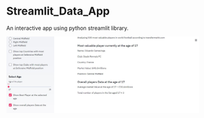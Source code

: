 # Streamlit_Data_App
An interactive app using python streamlit library.

![Example 1](https://github.com/Jaseem-Mohammed/Streamlit_Data_App/blob/main/images/streamlit_2.JPG)
